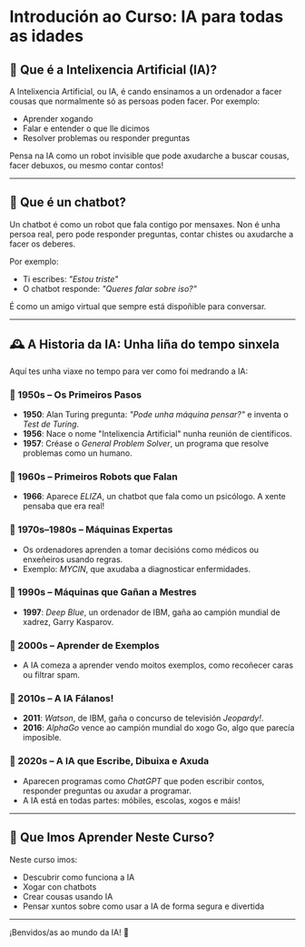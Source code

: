 # Introdución ao Curso: IA para todas as idades

## 🤖 Que é a Intelixencia Artificial (IA)?

A Intelixencia Artificial, ou IA, é cando ensinamos a un ordenador a facer cousas que normalmente só as persoas poden facer. Por exemplo:

- Aprender xogando
- Falar e entender o que lle dicimos
- Resolver problemas ou responder preguntas

Pensa na IA como un robot invisible que pode axudarche a buscar cousas, facer debuxos, ou mesmo contar contos!

---

## 💬 Que é un chatbot?

Un chatbot é como un robot que fala contigo por mensaxes. Non é unha persoa real, pero pode responder preguntas, contar chistes ou axudarche a facer os deberes.

Por exemplo:

- Ti escribes: *"Estou triste"*
- O chatbot responde: *"Queres falar sobre iso?"*

É como un amigo virtual que sempre está dispoñible para conversar.

---

## 🕰️ A Historia da IA: Unha liña do tempo sinxela

Aquí tes unha viaxe no tempo para ver como foi medrando a IA:

### 📅 1950s – Os Primeiros Pasos
- **1950**: Alan Turing pregunta: *"Pode unha máquina pensar?"* e inventa o *Test de Turing*.
- **1956**: Nace o nome "Intelixencia Artificial" nunha reunión de científicos.
- **1957**: Créase o *General Problem Solver*, un programa que resolve problemas como un humano.

### 📅 1960s – Primeiros Robots que Falan
- **1966**: Aparece *ELIZA*, un chatbot que fala como un psicólogo. A xente pensaba que era real!

### 📅 1970s–1980s – Máquinas Expertas
- Os ordenadores aprenden a tomar decisións como médicos ou enxeñeiros usando regras.
- Exemplo: *MYCIN*, que axudaba a diagnosticar enfermidades.

### 📅 1990s – Máquinas que Gañan a Mestres
- **1997**: *Deep Blue*, un ordenador de IBM, gaña ao campión mundial de xadrez, Garry Kasparov.

### 📅 2000s – Aprender de Exemplos
- A IA comeza a aprender vendo moitos exemplos, como recoñecer caras ou filtrar spam.

### 📅 2010s – A IA Fálanos!
- **2011**: *Watson*, de IBM, gaña o concurso de televisión *Jeopardy!*.
- **2016**: *AlphaGo* vence ao campión mundial do xogo Go, algo que parecía imposible.

### 📅 2020s – A IA que Escribe, Dibuixa e Axuda
- Aparecen programas como *ChatGPT* que poden escribir contos, responder preguntas ou axudar a programar.
- A IA está en todas partes: móbiles, escolas, xogos e máis!

---

## 🎉 Que Imos Aprender Neste Curso?

Neste curso imos:

- Descubrir como funciona a IA
- Xogar con chatbots
- Crear cousas usando IA
- Pensar xuntos sobre como usar a IA de forma segura e divertida

---

¡Benvidos/as ao mundo da IA! 🚀
